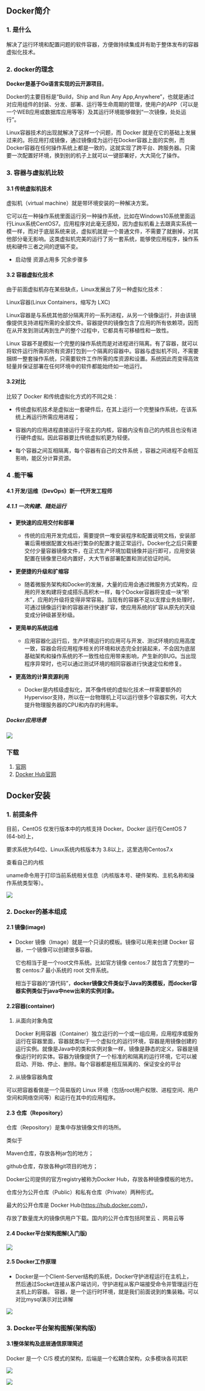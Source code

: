 ## Docker简介

### 1. 是什么

解决了运行环境和配置问题的软件容器，方便做持续集成并有助于整体发布的容器虚拟化技术。

### 2. docker的理念

**Docker是基于Go语言实现的云开源项目**。

Docker的主要目标是“Build，Ship and Run Any App,Anywhere”，也就是通过对应用组件的封装、分发、部署、运行等生命周期的管理，使用户的APP（可以是一个WEB应用或数据库应用等等）及其运行环境能够做到“一次镜像，处处运行”。

Linux容器技术的出现就解决了这样一个问题，而 Docker 就是在它的基础上发展过来的。将应用打成镜像，通过镜像成为运行在Docker容器上面的实例，而 Docker容器在任何操作系统上都是一致的，这就实现了跨平台、跨服务器。只需要一次配置好环境，换到别的机子上就可以一键部署好，大大简化了操作。

###  3. 容器与虚拟机比较

#### 3.1 传统虚拟机技术

虚拟机（virtual machine）就是带环境安装的一种解决方案。

它可以在一种操作系统里面运行另一种操作系统，比如在Windows10系统里面运行Linux系统CentOS7。应用程序对此毫无感知，因为虚拟机看上去跟真实系统一模一样，而对于底层系统来说，虚拟机就是一个普通文件，不需要了就删掉，对其他部分毫无影响。这类虚拟机完美的运行了另一套系统，能够使应用程序，操作系统和硬件三者之间的逻辑不变。

* 启动慢  资源占用多  冗余步骤多

#### 3.2 容器虚拟化技术

由于前面虚拟机存在某些缺点，Linux发展出了另一种虚拟化技术：

Linux容器(Linux Containers，缩写为 LXC)

Linux容器是与系统其他部分隔离开的一系列进程，从另一个镜像运行，并由该镜像提供支持进程所需的全部文件。容器提供的镜像包含了应用的所有依赖项，因而在从开发到测试再到生产的整个过程中，它都具有可移植性和一致性。

Linux 容器不是模拟一个完整的操作系统而是对进程进行隔离。有了容器，就可以将软件运行所需的所有资源打包到一个隔离的容器中。容器与虚拟机不同，不需要捆绑一整套操作系统，只需要软件工作所需的库资源和设置。系统因此而变得高效轻量并保证部署在任何环境中的软件都能始终如一地运行。

#### 3.2对比

比较了 Docker 和传统虚拟化方式的不同之处：

* 传统虚拟机技术是虚拟出一套硬件后，在其上运行一个完整操作系统，在该系统上再运行所需应用进程；

* 容器内的应用进程直接运行于宿主的内核，容器内没有自己的内核且也没有进行硬件虚拟。因此容器要比传统虚拟机更为轻便。
*  每个容器之间互相隔离，每个容器有自己的文件系统 ，容器之间进程不会相互影响，能区分计算资源。

### 4 .能干嘛

#### 4.1 开发/运维（DevOps）新一代开发工程师

##### 4.1.1 一次构建、随处运行

* **更快速的应用交付和部署**

  * 传统的应用开发完成后，需要提供一堆安装程序和配置说明文档，安装部署后需根据配置文档进行繁杂的配置才能正常运行。Docker化之后只需要交付少量容器镜像文件，在正式生产环境加载镜像并运行即可，应用安装配置在镜像里已经内置好，大大节省部署配置和测试验证时间。

* **更便捷的升级和扩缩容**

  * 随着微服务架构和Docker的发展，大量的应用会通过微服务方式架构，应用的开发构建将变成搭乐高积木一样，每个Docker容器将变成一块“积木”，应用的升级将变得非常容易。当现有的容器不足以支撑业务处理时，可通过镜像运行新的容器进行快速扩容，使应用系统的扩容从原先的天级变成分钟级甚至秒级。

* **更简单的系统运维**

  * 应用容器化运行后，生产环境运行的应用可与开发、测试环境的应用高度一致，容器会将应用程序相关的环境和状态完全封装起来，不会因为底层基础架构和操作系统的不一致性给应用带来影响，产生新的BUG。当出现程序异常时，也可以通过测试环境的相同容器进行快速定位和修复。

* **更高效的计算资源利用**

  * Docker是内核级虚拟化，其不像传统的虚拟化技术一样需要额外的Hypervisor支持，所以在一台物理机上可以运行很多个容器实例，可大大提升物理服务器的CPU和内存的利用率。

##### Docker应用场景

![](./docker-image/001.png)

### 下载

1. [官网](http://www.docker.com)
2. [Docker Hub官网](https://hub.docker.com/)

## Docker安装

### 1. 前提条件

目前，CentOS 仅发行版本中的内核支持 Docker。Docker 运行在CentOS 7 (64-bit)上，

要求系统为64位、Linux系统内核版本为 3.8以上，这里选用Centos7.x

查看自己的内核

uname命令用于打印当前系统相关信息（内核版本号、硬件架构、主机名称和操作系统类型等）。

![](.\docker-image\002.png)

### 2. Docker的基本组成

#### 2.1 镜像(image)

* Docker 镜像（Image）就是一个只读的模板。镜像可以用来创建 Docker 容器，一个镜像可以创建很多容器。

  它也相当于是一个root文件系统。比如官方镜像 centos:7 就包含了完整的一套 centos:7 最小系统的 root 文件系统。

  相当于容器的“源代码”，**docker镜像文件类似于Java的类模板，而docker容器实例类似于java中new出来的实例对象。**

#### 2.2容器(container)

1. 从面向对象角度

   Docker 利用容器（Container）独立运行的一个或一组应用，应用程序或服务运行在容器里面，容器就类似于一个虚拟化的运行环境，容器是用镜像创建的运行实例。就像是Java中的类和实例对象一样，镜像是静态的定义，容器是镜像运行时的实体。容器为镜像提供了一个标准的和隔离的运行环境，它可以被启动、开始、停止、删除。每个容器都是相互隔离的、保证安全的平台

2.  从镜像容器角度

   可以把容器看做是一个简易版的 Linux 环境（包括root用户权限、进程空间、用户空间和网络空间等）和运行在其中的应用程序。

#### 2.3 仓库（Repository）

仓库（Repository）是集中存放镜像文件的场所。

类似于

Maven仓库，存放各种jar包的地方；

github仓库，存放各种git项目的地方；

Docker公司提供的官方registry被称为Docker Hub，存放各种镜像模板的地方。

仓库分为公开仓库（Public）和私有仓库（Private）两种形式。

最大的公开仓库是 Docker Hub(https://hub.docker.com/)，

存放了数量庞大的镜像供用户下载。国内的公开仓库包括阿里云 、网易云等

#### 2.4 Docker平台架构图解(入门版)

![](./docker-image/003.png)

#### 2.5 Docker工作原理

* Docker是一个Client-Server结构的系统，Docker守护进程运行在主机上， 然后通过Socket连接从客户端访问，守护进程从客户端接受命令并管理运行在主机上的容器。 容器，是一个运行时环境，就是我们前面说到的集装箱。可以对比mysql演示对比讲解

![](./docker-image\004.png)

### 3. Docker平台架构图解(架构版)

#### 3.1整体架构及底层通信原理简述

Docker 是一个 C/S 模式的架构，后端是一个松耦合架构，众多模块各司其职

![](./docker-image/005.png)

![](./docker-image/006.png)

​	